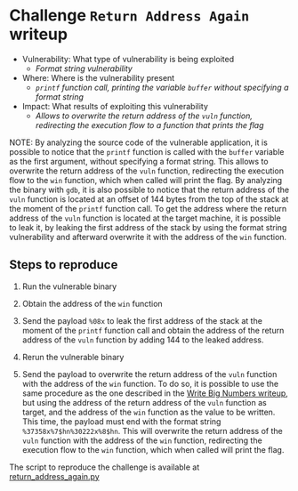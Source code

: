 # Challenge `Return Address Again` writeup

- Vulnerability: What type of vulnerability is being exploited
  - _Format string vulnerability_
- Where: Where is the vulnerability present
  - _`printf` function call, printing the variable `buffer` without specifying a format string_
- Impact: What results of exploiting this vulnerability
  - _Allows to overwrite the return address of the `vuln` function, redirecting the execution flow to a function that prints the flag_

NOTE: By analyzing the source code of the vulnerable application, it is possible to notice that the `printf` function is called with the `buffer` variable as the first argument, without specifying a format string. This allows to overwrite the return address of the `vuln` function, redirecting the execution flow to the `win` function, which when called will print the flag. By analyzing the binary with `gdb`, it is also possible to notice that the return address of the `vuln` function is located at an offset of 144 bytes from the top of the stack at the moment of the `printf` function call. To get the address where the return address of the `vuln` function is located at the target machine, it is possible to leak it, by leaking the first address of the stack by using the format string vulnerability and afterward overwrite it with the address of the `win` function.

## Steps to reproduce

1. Run the vulnerable binary

2. Obtain the address of the `win` function

3. Send the payload `%08x` to leak the first address of the stack at the moment of the `printf` function call and obtain the address of the return address of the `vuln` function by adding 144 to the leaked address.

4. Rerun the vulnerable binary

5. Send the payload to overwrite the return address of the `vuln` function with the address of the `win` function. To do so, it is possible to use the same procedure as the one described in the [Write Big Numbers writeup](write_big_numbers.md), but using the address of the return address of the `vuln` function as target, and the address of the `win` function as the value to be written. This time, the payload must end with the format string `%37358x%7$hn%30222x%8$hn`. This will overwrite the return address of the `vuln` function with the address of the `win` function, redirecting the execution flow to the `win` function, which when called will print the flag.

The script to reproduce the challenge is available at [return_address_again.py](return_address_again.py)